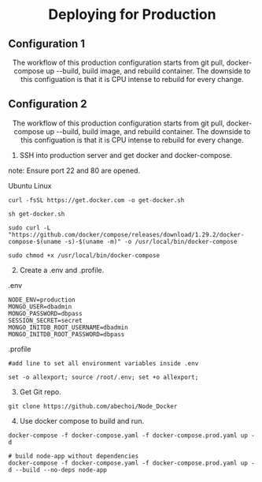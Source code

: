 <h1 align="center">
Deploying for Production
</h1>

## Configuration 1

<p align="center">
The workflow of this production configuration starts from git pull, docker-compose up --build, build image, and rebuild container. The downside to this configuation is that it is CPU intense to rebuild for every change.
</p>

## Configuration 2

<p align="center">
The workflow of this production configuration starts from git pull, docker-compose up --build, build image, and rebuild container. The downside to this configuation is that it is CPU intense to rebuild for every change.
</p>

1. SSH into production server and get docker and docker-compose.

note: Ensure port 22 and 80 are opened.

Ubuntu Linux

```
curl -fsSL https://get.docker.com -o get-docker.sh

sh get-docker.sh

sudo curl -L "https://github.com/docker/compose/releases/download/1.29.2/docker-compose-$(uname -s)-$(uname -m)" -o /usr/local/bin/docker-compose

sudo chmod +x /usr/local/bin/docker-compose
```

2. Create a .env and .profile.

.env

```
NODE_ENV=production
MONGO_USER=dbadmin
MONGO_PASSWORD=dbpass
SESSION_SECRET=secret
MONGO_INITDB_ROOT_USERNAME=dbadmin
MONGO_INITDB_ROOT_PASSWORD=dbpass
```

.profile

```
#add line to set all environment variables inside .env

set -o allexport; source /root/.env; set +o allexport;
```

3. Get Git repo.

```
git clone https://github.com/abechoi/Node_Docker
```

4. Use docker compose to build and run.

```
docker-compose -f docker-compose.yaml -f docker-compose.prod.yaml up -d
```

```
# build node-app without dependencies
docker-compose -f docker-compose.yaml -f docker-compose.prod.yaml up -d --build --no-deps node-app
```
